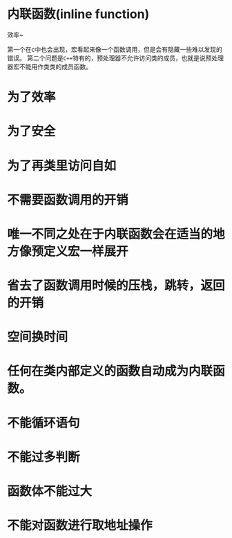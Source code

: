 # 内联函数(inline function)

效率~


第一个在c中也会出现，宏看起来像一个函数调用，但是会有隐藏一些难以发现的错误。
第二个问题是`C++`特有的，预处理器不允许访问类的成员，也就是说预处理器宏不能用作类类的成员函数。



# 为了效率
# 为了安全
# 为了再类里访问自如

# 不需要函数调用的开销
# 唯一不同之处在于内联函数会在适当的地方像预定义宏一样展开


# 省去了函数调用时候的压栈，跳转，返回的开销


# **空间换时间**


# 任何在类内部定义的函数自动成为内联函数。




# 不能循环语句
# 不能过多判断
# 函数体不能过大
# 不能对函数进行取地址操作

